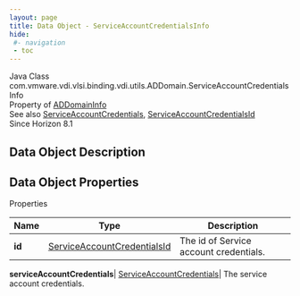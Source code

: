 ```yaml
---
layout: page
title: Data Object - ServiceAccountCredentialsInfo
hide:
 #- navigation
 - toc
---
```






Java Class
    com.vmware.vdi.vlsi.binding.vdi.utils.ADDomain.ServiceAccountCredentialsInfo  
Property of
     [ADDomainInfo](vdi.utils.ADDomain.ADDomainInfo.md#field_detail)  
See also
     [ServiceAccountCredentials](vdi.utils.ADDomain.ServiceAccountCredentials.md), [ServiceAccountCredentialsId](vdi.entity.ServiceAccountCredentialsId.md)  
Since 
    Horizon 8.1

## Data Object Description 

## Data Object Properties

Properties

Name |  Type |  Description   
---|---|---  
**id**| [ServiceAccountCredentialsId](vdi.entity.ServiceAccountCredentialsId.md)|  The id of Service account credentials.   
  
**serviceAccountCredentials**| [ServiceAccountCredentials](vdi.utils.ADDomain.ServiceAccountCredentials.md)|  The service account credentials.   
  
  
  
  
  
  

